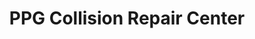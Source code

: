 ---
title: "PPG Collision Repair Center"
url: /baltimore/ppg-collision-repair-center/
shop: car repair
---